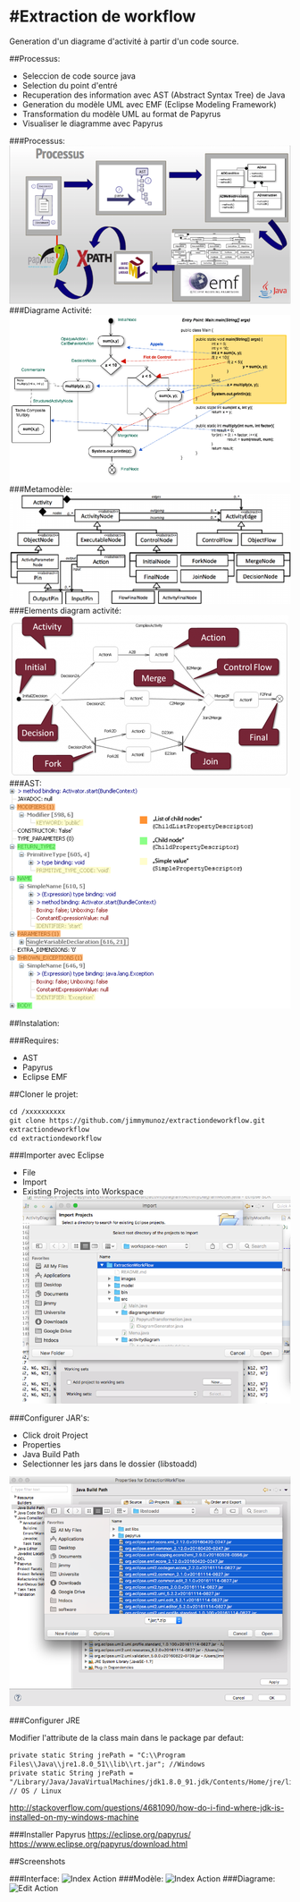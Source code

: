 #Extraction de workflow
=======

Generation d'un diagrame d'activité à partir d'un code source.

##Processus:
	
- Seleccion de code source java
- Selection du point d'entré 
- Recuperation des information avec AST (Abstract Syntax Tree) de Java
- Generation du modèle UML avec EMF (Eclipse Modeling Framework) 
- Transformation du modèle UML au format de Papyrus
- Visualiser le diagramme avec Papyrus

###Processus:
![Processus](images/processus.png?raw=true "Processus")
###Diagrame Activité:
![AD](images/Diagram-Activite.png?raw=true "Diagram-Activite")
###Metamodèle:
![Metamodele](images/meta-model-uml.png?raw=true "Metamodèle")
###Elements diagram activité:
![Diagram](images/500px-VIATRA2_Examples_A2PN_Activity.png?raw=true "Elements Diagrame d'activité")
###AST:
![AST](images/md-astview.png?raw=true "Ast view")

##Instalation:

###Requires:
- AST
- Papyrus
- Eclipse EMF

##Cloner le projet:
```
cd /xxxxxxxxxx
git clone https://github.com/jimmymunoz/extractiondeworkflow.git extractiondeworkflow
cd extractiondeworkflow
```

###Importer avec Eclipse
- File
- Import
- Existing Projects into Workspace
![Import](images/import-eclipse.png?raw=true "Import")

###Configurer JAR's:

- Click droit Project
- Properties
- Java Build Path
- Selectionner les jars dans le dossier (libstoadd)

![Add Jars](images/eclipse-add-jars.png?raw=true "Add Jars")

###Configurer JRE

Modifier l'attribute de la class main dans le package par defaut:
```
private static String jrePath = "C:\\Program Files\\Java\\jre1.8.0_51\\lib\\rt.jar"; //Windows
private static String jrePath = "/Library/Java/JavaVirtualMachines/jdk1.8.0_91.jdk/Contents/Home/jre/lib/rt.jar"; // OS / Linux
```
http://stackoverflow.com/questions/4681090/how-do-i-find-where-jdk-is-installed-on-my-windows-machine

###Installer Papyrus
https://eclipse.org/papyrus/
https://www.eclipse.org/papyrus/download.html


##Screenshots

###Interface:
![Index Action](src/Jimmy/BlogBundle/Resources/public/screentshots/home.png?raw=true "Home")
###Modèle:
![Index Action](src/Jimmy/BlogBundle/Resources/public/screentshots/responsive.png?raw=true "Home Responsive")
###Diagrame:
![Edit Action](src/Jimmy/BlogBundle/Resources/public/screentshots/pagination.png?raw=true "Pagination")
